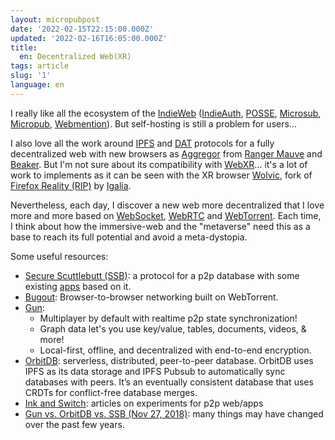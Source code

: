 ```yaml
---
layout: micropubpost
date: '2022-02-15T22:15:00.000Z'
updated: '2022-02-16T16:05:00.000Z'
title:
  en: Decentralized Web(XR)
tags: article
slug: '1'
language: en
---
```


I really like all the ecosystem of the [IndieWeb](https://indieweb.org/) ([IndieAuth](https://indieweb.org/IndieAuth), [POSSE](https://indieweb.org/POSSE), [Microsub](https://indieweb.org/Microsub), [Micropub](https://indieweb.org/Micropub), [Webmention](https://webmention.net/)). But self-hosting is still a problem for users...

I also love all the work around [IPFS](https://ipfs.io/) and [DAT](https://dat-ecosystem.org/) protocols for a fully decentralized web with new browsers as [Aggregor](https://agregore.mauve.moe/) from [Ranger Mauve](https://ranger.mauve.moe/) and [Beaker](https://beakerbrowser.com/). But I'm not sure about its compatibility with [WebXR](https://immersive-web.github.io/webxr/)... it's a lot of work to implements as it can be seen with the XR browser [Wolvic](https://wolvic.org/), fork of [Firefox Reality (RIP)](https://mixedreality.mozilla.org/firefox-reality/) by [Igalia](https://www.igalia.com/).

Nevertheless, each day, I discover a new web more decentralized that I love more and more based on [WebSocket](https://developer.mozilla.org/en-US/docs/Web/API/WebSockets_API), [WebRTC](https://developer.mozilla.org/en-US/docs/Web/API/WebRTC_API) and [WebTorrent](https://webtorrent.io/). Each time, I think about how the immersive-web and the "metaverse" need this as a base to reach its full potential and avoid a meta-dystopia.

Some useful resources:
- [Secure Scuttlebutt (SSB)](https://ssbc.github.io/scuttlebutt-protocol-guide/): a protocol for a p2p database with some existing [apps](http://scuttlebot.io/apps/index.html) based on it.
- [Bugout](https://github.com/chr15m/bugout/): Browser-to-browser networking built on WebTorrent.
- [Gun](https://github.com/amark/gun):
    - Multiplayer by default with realtime p2p state synchronization!
    - Graph data let's you use key/value, tables, documents, videos, & more!
    - Local-first, offline, and decentralized with end-to-end encryption.
- [OrbitDB](https://orbitdb.org/): serverless, distributed, peer-to-peer database. OrbitDB uses IPFS as its data storage and IPFS Pubsub to automatically sync databases with peers. It’s an eventually consistent database that uses CRDTs for conflict-free database merges.
- [Ink and Switch](https://www.inkandswitch.com/): articles on experiments for p2p web/apps
- [Gun vs. OrbitDB vs. SSB (Nov 27, 2018)](https://medium.com/3box/3box-research-comparing-distributed-databases-gun-orbitdb-and-scuttlebutt-2e3b5da34ef3): many things may have changed over the past few years.